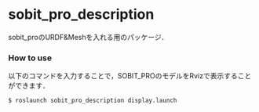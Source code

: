 # sobit_pro_description

sobit_proのURDF&Meshを入れる用のパッケージ．

### How to use
以下のコマンドを入力することで，SOBIT_PROのモデルをRvizで表示することができます．

```bash:
$ roslaunch sobit_pro_description display.launch
```

